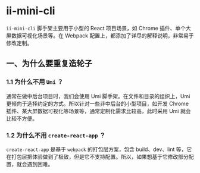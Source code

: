 # ii-mini-cli

`ii-mini-cli` 脚手架主要用于小型的 React 项目场景，如 Chrome 插件、单个大屏数据可视化场景等。在 Webpack 配置上，都添加了详尽的解释说明，非常易于修改定制。

## 一、为什么要重复造轮子

### 1.1 为什么不用 `Umi` ？

通常在做中后台项目时，我们会使用 Umi 脚手架。在文件和目录的组织上，Umi 更倾向于选择约定的方式。所以针对一些非中后台的小型项目，如开发 Chrome 插件、某大屏数据可视化等场景等，通常定制化需求比较高，此时采用 Umi 就会比较不方便。

### 1.2 为什么不用 `create-react-app` ？

`create-react-app` 是基于 `webpack` 的打包层方案，包含 build、dev、lint 等，它在打包层把体验做到了极致，但是它不支持配置。所以，如果想基于它修改部分配置，就会遇到困难。

